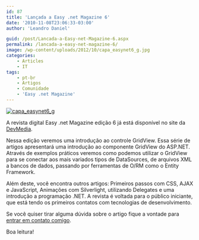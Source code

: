 ```yaml
---
id: 87
title: 'Lançada a Easy .net Magazine 6'
date: '2010-11-08T23:06:33-03:00'
author: 'Leandro Daniel'

guid: /post/Lancada-a-Easy-net-Magazine-6.aspx
permalink: /lancada-a-easy-net-magazine-6/
image: /wp-content/uploads/2012/10/capa_easynet6_g.jpg
categories:
    - Articles
    - IT
tags:
    - pt-br
    - Artigos
    - Comunidade
    - 'Easy .net Magazine'
---
```


[![capa_easynet6_g](http://leandrodaniel.com/pics/capa_easynet6_g_thumb_1.jpg "capa_easynet6_g")](http://leandrodaniel.com/pics/capa_easynet6_g_1.jpg)

A revista digital Easy .net Magazine edição 6 já está disponível no site da [DevMedia](http://www.devmedia.com.br/resumo/default.asp?ed=6&site=59).

Nessa edição veremos uma introdução ao controle GridView. Essa série de artigos apresentará uma introdução ao componente GridView do ASP.NET. Através de exemplos práticos veremos como podemos utilizar o GridView para se conectar aos mais variados tipos de DataSources, de arquivos XML a bancos de dados, passando por ferramentas de O/RM como o Entity Framework.

Além deste, você encontra outros artigos: Primeiros passos com CSS, AJAX e JavaScript, Animações com Silverlight, utilizando Delegates e uma introdução a programação .NET. A revista é voltada para o público iniciante, que está tendo os primeiros contatos com tecnologias de desenvolvimento.

Se você quiser tirar alguma dúvida sobre o artigo fique a vontade para [entrar em contato comigo](http://www.leandrodaniel.com/contact).

Boa leitura!
